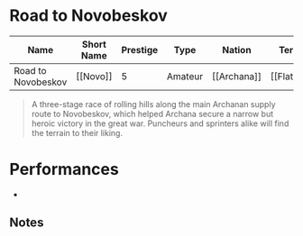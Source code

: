 # Road to Novobeskov

| Name | Short Name | Prestige | Type | Nation | Terrain | Length |
|-----|------|------|-----|----|-----|-----|
| Road to Novobeskov | [[Novo]] | 5 | Amateur | [[Archana]] | [[FlatHilly]] | 3 Stages

> A three-stage race of rolling hills along the main Archanan supply route to Novobeskov, which helped Archana secure a narrow but heroic victory in the great war. Puncheurs and sprinters alike will find the terrain to their liking.

# Performances

* 

## Notes

